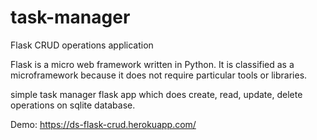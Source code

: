 # task-manager
Flask CRUD operations application 

Flask is a micro web framework written in Python. It is classified as a microframework because it does not require particular tools or libraries.

simple task manager flask app which does create, read, update, delete operations on sqlite database.

Demo:
https://ds-flask-crud.herokuapp.com/

